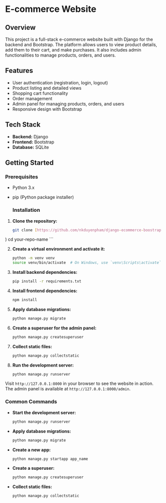 # E-commerce Website

## Overview

This project is a full-stack e-commerce website built with Django for the backend and Bootstrap. The platform allows users to view product details, add them to their cart, and make purchases. It also includes admin functionalities to manage products, orders, and users.

## Features

- User authentication (registration, login, logout)
- Product listing and detailed views
- Shopping cart functionality
- Order management
- Admin panel for managing products, orders, and users
- Responsive design with Bootstrap

## Tech Stack

- **Backend:** Django
- **Frontend:** Bootstrap
- **Database:** SQLite

## Getting Started

### Prerequisites

- Python 3.x
- pip (Python package installer)

  ### Installation

1. **Clone the repository:**
    ```bash
    git clone [https://github.com/nkduyenpham/django-ecommerce-boostrap.git]
)
    cd your-repo-name
    ```

2. **Create a virtual environment and activate it:**
    ```bash
    python -m venv venv
    source venv/bin/activate  # On Windows, use `venv\Scripts\activate`
    ```

3. **Install backend dependencies:**
    ```bash
    pip install -r requirements.txt
    ```

4. **Install frontend dependencies:**
    ```bash
    npm install
    ```

5. **Apply database migrations:**
    ```bash
    python manage.py migrate
    ```

6. **Create a superuser for the admin panel:**
    ```bash
    python manage.py createsuperuser
    ```

7. **Collect static files:**
    ```bash
    python manage.py collectstatic
    ```

8. **Run the development server:**
    ```bash
    python manage.py runserver
    ```

Visit `http://127.0.0.1:8000` in your browser to see the website in action. The admin panel is available at `http://127.0.0.1:8000/admin`.

  
### Common Commands

- **Start the development server:**
    ```bash
    python manage.py runserver
    ```

- **Apply database migrations:**
    ```bash
    python manage.py migrate
    ```

- **Create a new app:**
    ```bash
    python manage.py startapp app_name
    ```

- **Create a superuser:**
    ```bash
    python manage.py createsuperuser
    ```

- **Collect static files:**
    ```bash
    python manage.py collectstatic
    ```



